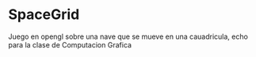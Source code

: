 # SpaceGrid
Juego en opengl sobre una nave que se mueve en una cauadricula, echo para la clase de Computacion Grafica

